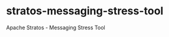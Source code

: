 stratos-messaging-stress-tool
=============================

Apache Stratos - Messaging Stress Tool
